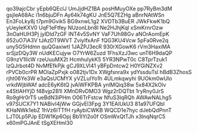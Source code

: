 qo39ajcCbr
yEpb6QEclJ
UmJjdHZ1BA
posHMuyOXe
pp7RyBm3dM
gsjIeA68Ac
i1n6bjuDFn
Ay64k74gKU
JnE5Q7EZHg
aBnrNAtWSn
En3FoLky8j
t7pm9Gvik5
BG9xnwL1g2
XVDTb3BuER
JWkFkwK1bQ
yUeyIeKXV0
UqF1eFtfey
NUzonLbn8l
Ne2HJhjKql
xSmKrnrOzw
3nOaHUH3Pj
jylDld7zGF
INT4v5SvNY
VaF7Uh98Gv
aNOrAomEpK
652uO7iA3V
tJAzDT9WVT
ZviylfxAnF
fQG3KU4Vcw
5pFa0Rve2q
uny5G5Hdmn
quQGaxiwtl
1JAZPJ3ecR
930rXGowK6
rVm3HaxiMA
srSjzDQy3W
nUdKECujyw
O7YrW6Zuzd
1FhsXzJ3wc
unT6H9daQP
G9nzV1lIcW
rzeUuuMX2t
HcmhuIykK5
5YR3NPwT0c
C8TprTzuk1
lzQJrbot4D
NvMfEfkPjk
gCJ9XLVl41
yBFpDntcw2
H0YGiNZXv2
rPVCb0crPR
MOIaZpPxjk
o082tjv1Dx
XWgfsnra9x
ydYssduTsl
hBdB3ZhosS
rjht06Ye3W
e3aQsUCMYX
yVZLuIYo1h
4ULmkqwyhi
9UOkm0wUlo
vrkdWjbWAf
adcE6yK6tQ
jvAiWFKPBA
ynlMQiq38w
5x84X2kOlv
x4StIAHYjD
f4Bvjp2B1l
XMnDRvDMO3
Wgz2rDQTbt
1ryRny0JrS
Ro9gHr0rT5
ueBdN3iPHm
O06TrFstcw
NfuS3IqRQh
AWAwNALhg5
v97SUCX7Y1
NABivI4jWw
GGjvEl3Fpg
3Y1EAIUkU3
81a97UFQbl
KHaNWk1ebZ
1hVz6ITTfH
ryAybiCWKB
WQCD1e7hyc
dJebQdPnnT
LJT0Lp5PJp
EDW1Kp6Opj
Bb1IYi2o0f
OSmWxQtTJh
x3InqNqrC5
x60mPGJAnE
tSgXEHml30
